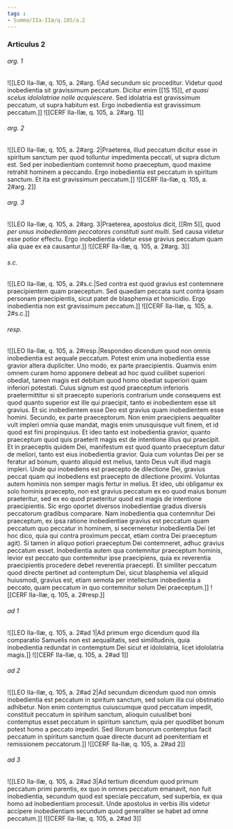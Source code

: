 ```yaml
---
tags : 
- Summa/IIa-IIæ/q.105/a.2
---
```


### Articulus 2

###### arg. 1
![[LEO IIa-IIæ, q. 105, a. 2#arg. 1|Ad secundum sic proceditur. Videtur quod inobedientia sit gravissimum peccatum. Dicitur enim [[1S 15]], *et quasi scelus idololatriae nolle acquiescere*. Sed idolatria est gravissimum peccatum, ut supra habitum est. Ergo inobedientia est gravissimum peccatum.]]
![[CERF IIa-IIæ, q. 105, a. 2#arg. 1]]

###### arg. 2
![[LEO IIa-IIæ, q. 105, a. 2#arg. 2|Praeterea, illud peccatum dicitur esse in spiritum sanctum per quod tolluntur impedimenta peccati, ut supra dictum est. Sed per inobedientiam contemnit homo praeceptum, quod maxime retrahit hominem a peccando. Ergo inobedientia est peccatum in spiritum sanctum. Et ita est gravissimum peccatum.]]
![[CERF IIa-IIæ, q. 105, a. 2#arg. 2]]

###### arg. 3
![[LEO IIa-IIæ, q. 105, a. 2#arg. 3|Praeterea, apostolus dicit, [[Rm 5]], quod *per unius inobedientiam peccatores constituti sunt multi*. Sed causa videtur esse potior effectu. Ergo inobedientia videtur esse gravius peccatum quam alia quae ex ea causantur.]]
![[CERF IIa-IIæ, q. 105, a. 2#arg. 3]]

###### s.c.
![[LEO IIa-IIæ, q. 105, a. 2#s.c.|Sed contra est quod gravius est contemnere praecipientem quam praeceptum. Sed quaedam peccata sunt contra ipsam personam praecipientis, sicut patet de blasphemia et homicidio. Ergo inobedientia non est gravissimum peccatum.]]
![[CERF IIa-IIæ, q. 105, a. 2#s.c.]]

###### resp.
![[LEO IIa-IIæ, q. 105, a. 2#resp.|Respondeo dicendum quod non omnis inobedientia est aequale peccatum. Potest enim una inobedientia esse gravior altera dupliciter. Uno modo, ex parte praecipientis. Quamvis enim omnem curam homo apponere debeat ad hoc quod cuilibet superiori obediat, tamen magis est debitum quod homo obediat superiori quam inferiori potestati. Cuius signum est quod praeceptum inferioris praetermittitur si sit praecepto superioris contrarium unde consequens est quod quanto superior est ille qui praecipit, tanto ei inobedientem esse sit gravius. Et sic inobedientem esse Deo est gravius quam inobedientem esse homini. Secundo, ex parte praeceptorum. Non enim praecipiens aequaliter vult impleri omnia quae mandat, magis enim unusquisque vult finem, et id quod est fini propinquius. Et ideo tanto est inobedientia gravior, quanto praeceptum quod quis praeterit magis est de intentione illius qui praecipit. Et in praeceptis quidem Dei, manifestum est quod quanto praeceptum datur de meliori, tanto est eius inobedientia gravior. Quia cum voluntas Dei per se feratur ad bonum, quanto aliquid est melius, tanto Deus vult illud magis impleri. Unde qui inobediens est praecepto de dilectione Dei, gravius peccat quam qui inobediens est praecepto de dilectione proximi. Voluntas autem hominis non semper magis fertur in melius. Et ideo, ubi obligamur ex solo hominis praecepto, non est gravius peccatum ex eo quod maius bonum praeteritur, sed ex eo quod praeteritur quod est magis de intentione praecipientis. Sic ergo oportet diversos inobedientiae gradus diversis peccatorum gradibus comparare. Nam inobedientia qua contemnitur Dei praeceptum, ex ipsa ratione inobedientiae gravius est peccatum quam peccatum quo peccatur in hominem, si secerneretur inobedientia Dei (et hoc dico, quia qui contra proximum peccat, etiam contra Dei praeceptum agit). Si tamen in aliquo potiori praeceptum Dei contemneret, adhuc gravius peccatum esset. Inobedientia autem qua contemnitur praeceptum hominis, levior est peccato quo contemnitur ipse praecipiens, quia ex reverentia praecipientis procedere debet reverentia praecepti. Et similiter peccatum quod directe pertinet ad contemptum Dei, sicut blasphemia vel aliquid huiusmodi, gravius est, etiam semota per intellectum inobedientia a peccato, quam peccatum in quo contemnitur solum Dei praeceptum.]]
![[CERF IIa-IIæ, q. 105, a. 2#resp.]]

###### ad 1
![[LEO IIa-IIæ, q. 105, a. 2#ad 1|Ad primum ergo dicendum quod illa comparatio Samuelis non est aequalitatis, sed similitudinis, quia inobedientia redundat in contemptum Dei sicut et idololatria, licet idololatria magis.]]
![[CERF IIa-IIæ, q. 105, a. 2#ad 1]]

###### ad 2
![[LEO IIa-IIæ, q. 105, a. 2#ad 2|Ad secundum dicendum quod non omnis inobedientia est peccatum in spiritum sanctum, sed solum illa cui obstinatio adhibetur. Non enim contemptus cuiuscumque quod peccatum impedit, constituit peccatum in spiritum sanctum, alioquin cuiuslibet boni contemptus esset peccatum in spiritum sanctum, quia per quodlibet bonum potest homo a peccato impediri. Sed illorum bonorum contemptus facit peccatum in spiritum sanctum quae directe ducunt ad poenitentiam et remissionem peccatorum.]]
![[CERF IIa-IIæ, q. 105, a. 2#ad 2]]

###### ad 3
![[LEO IIa-IIæ, q. 105, a. 2#ad 3|Ad tertium dicendum quod primum peccatum primi parentis, ex quo in omnes peccatum emanavit, non fuit inobedientia, secundum quod est speciale peccatum, sed superbia, ex qua homo ad inobedientiam processit. Unde apostolus in verbis illis videtur accipere inobedientiam secundum quod generaliter se habet ad omne peccatum.]]
![[CERF IIa-IIæ, q. 105, a. 2#ad 3]]

